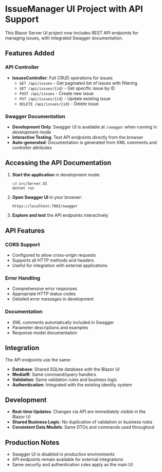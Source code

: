 ﻿# IssueManager UI Project with API Support

This Blazor Server UI project now includes REST API endpoints for managing issues, with integrated Swagger documentation.

## Features Added

### API Controller
- **IssuesController**: Full CRUD operations for issues
  - `GET /api/issues` - Get paginated list of issues with filtering
  - `GET /api/issues/{id}` - Get specific issue by ID
  - `POST /api/issues` - Create new issue
  - `PUT /api/issues/{id}` - Update existing issue
  - `DELETE /api/issues/{id}` - Delete issue

### Swagger Documentation
- **Development Only**: Swagger UI is available at `/swagger` when running in development mode
- **Interactive Testing**: Test API endpoints directly from the browser
- **Auto-generated**: Documentation is generated from XML comments and controller attributes

## Accessing the API Documentation

1. **Start the application** in development mode:
   ```bash
   cd src/Server.UI
   dotnet run
   ```

2. **Open Swagger UI** in your browser:
   ```
   https://localhost:7002/swagger
   ```

3. **Explore and test** the API endpoints interactively

## API Features

### CORS Support
- Configured to allow cross-origin requests
- Supports all HTTP methods and headers
- Useful for integration with external applications

### Error Handling
- Comprehensive error responses
- Appropriate HTTP status codes
- Detailed error messages in development

### Documentation
- XML comments automatically included in Swagger
- Parameter descriptions and examples
- Response model documentation

## Integration

The API endpoints use the same:
- **Database**: Shared SQLite database with the Blazor UI
- **MediatR**: Same command/query handlers
- **Validation**: Same validation rules and business logic
- **Authentication**: Integrated with the existing identity system

## Development

- **Real-time Updates**: Changes via API are immediately visible in the Blazor UI
- **Shared Business Logic**: No duplication of validation or business rules
- **Consistent Data Models**: Same DTOs and commands used throughout

## Production Notes

- Swagger UI is disabled in production environments
- API endpoints remain available for external integrations
- Same security and authentication rules apply as the main UI